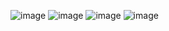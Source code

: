 ![image](https://github.com/oviozz/cinematic/assets/42685801/3c5e431b-8cfb-41b4-9dfa-db4c64259c40)
![image](https://github.com/oviozz/cinematic/assets/42685801/93d68738-bcc5-4783-ac97-52d3cb05442e)
![image](https://github.com/oviozz/cinematic/assets/42685801/f8975b67-0e34-4d75-a6f0-1e605ee1e136)
![image](https://github.com/oviozz/cinematic/assets/42685801/a85a92fb-542c-4439-acaf-2bf04f2898d9)

